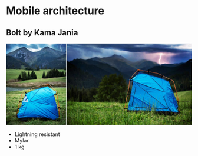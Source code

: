 # Mobile architecture

## Bolt by Kama Jania

![](img/bolt.jpg)

- Lightning resistant
- Mylar
- 1 kg 

